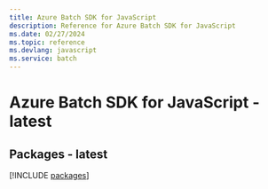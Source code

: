 ```yaml
---
title: Azure Batch SDK for JavaScript
description: Reference for Azure Batch SDK for JavaScript
ms.date: 02/27/2024
ms.topic: reference
ms.devlang: javascript
ms.service: batch
---
```

# Azure Batch SDK for JavaScript - latest
## Packages - latest
[!INCLUDE [packages](batch-index.md)]